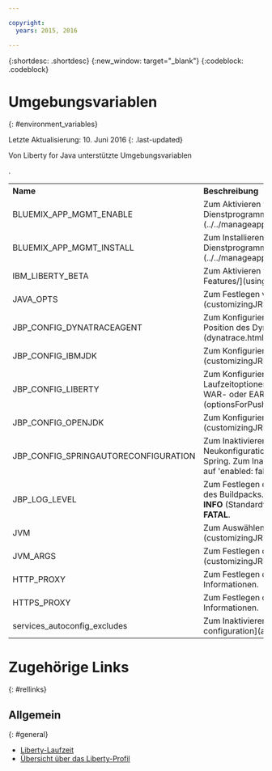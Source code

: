 ```yaml
---

copyright:
  years: 2015, 2016

---
```


{:shortdesc: .shortdesc}
{:new_window: target="_blank"}
{:codeblock: .codeblock}


# Umgebungsvariablen
{: #environment_variables}

Letzte Aktualisierung: 10. Juni 2016
{: .last-updated}

Von Liberty for Java unterstützte Umgebungsvariablen

<table>
<tr>
<th align="left">Name</th>
<th align="left">Beschreibung</th>
</tr>

<tr>
<td>BLUEMIX_APP_MGMT_ENABLE</td>
<td>Zum Aktivieren von [App-Management-Dienstprogrammen](../../manageapps/app_mng.html).</td>
</tr>

<tr>
<td>BLUEMIX_APP_MGMT_INSTALL</td>
<td>Zum Installieren von [App-Management-Dienstprogrammen](../../manageapps/app_mng.html).</td>
</tr>

<tr>
<td>IBM_LIBERTY_BETA</td>
<td>Zum Aktivieren von [Liberty-Beta-Features/](usingBetaFeatures.html).</td>
</tr>

<tr>
<td>JAVA_OPTS</td>
<td>Zum Festlegen von [Java-Optionen](customizingJRE.html).</td>
</tr>

<tr>
<td>JBP_CONFIG_DYNATRACEAGENT</td>
<td>Zum Konfigurieren der [Informationen zur Position des Dynatrace-Agenten](dynatrace.html#configuring_liberty_app).</td>
</tr>

<tr>
<td>JBP_CONFIG_IBMJDK </td>
<td>Zum Konfigurieren der [IBM JRE-Version](customizingJRE.html).</td>
</tr>

<tr>
<td>JBP_CONFIG_LIBERTY</td>
<td>Zum Konfigurieren verschiedener Liberty-Laufzeitoptionen, wie z. B. [Features für WAR- oder EAR-Dateien](optionsForPushing.html#stand_alone_apps).</td>
</tr>

<tr>
<td>JBP_CONFIG_OPENJDK</td>
<td>Zum Konfigurieren der [OpenJDK-Version](customizingJRE.html)</td>.
</tr>

<tr>
<td>JBP_CONFIG_SPRINGAUTORECONFIGURATION </td>
<td>Zum Inaktivieren der automatischen Neukonfiguration durch das Framework Spring. Zum Inaktivieren legen Sie den Wert auf 'enabled: false' fest. </td>
</tr>

<tr>
<td>JBP_LOG_LEVEL</td>
<td>Zum Festlegen der Protokollierungsebene des Buildpacks. Mögliche Werte: <b>DEBUG</b>, <b>INFO</b> (Standardwert), <b>WARN</b>, <b>ERROR</b> oder <b>FATAL</b>.</td>
</tr>

<tr>
<td>JVM</td>
<td>Zum Auswählen des [JRE-Typs](customizingJRE.html).</td>
</tr>

<tr>
<td>JVM_ARGS</td>
<td>Zum Festlegen der [JVM-Argumente](customizingJRE.html).</td>
</tr>

<tr>
<td>HTTP_PROXY</td>
<td>Zum Festlegen der Proxy-Server-Informationen.</td>
</tr>

<tr>
<td>HTTPS_PROXY</td>
<td>Zum Festlegen der Proxy-Server-Informationen.</td>
</tr>

<tr>
<td>services_autoconfig_excludes</td>
<td>Zum Inaktivieren des Service [auto-configuration](autoConfig.html#opting_out).</td>
</tr>
</table>

# Zugehörige Links
{: #rellinks}
## Allgemein
{: #general}
* [Liberty-Laufzeit](index.html)
* [Übersicht über das Liberty-Profil](http://www-01.ibm.com/support/knowledgecenter/SSAW57_8.5.5/com.ibm.websphere.wlp.nd.doc/ae/cwlp_about.html)
